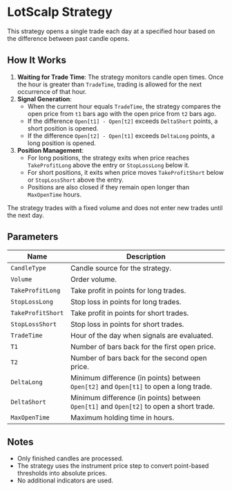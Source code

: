 # LotScalp Strategy

This strategy opens a single trade each day at a specified hour based on the difference between past candle opens.

## How It Works

1. **Waiting for Trade Time**: The strategy monitors candle open times. Once the hour is greater than `TradeTime`, trading is allowed for the next occurrence of that hour.
2. **Signal Generation**:
   - When the current hour equals `TradeTime`, the strategy compares the open price from `t1` bars ago with the open price from `t2` bars ago.
   - If the difference `Open[t1] - Open[t2]` exceeds `DeltaShort` points, a short position is opened.
   - If the difference `Open[t2] - Open[t1]` exceeds `DeltaLong` points, a long position is opened.
3. **Position Management**:
   - For long positions, the strategy exits when price reaches `TakeProfitLong` above the entry or `StopLossLong` below it.
   - For short positions, it exits when price moves `TakeProfitShort` below or `StopLossShort` above the entry.
   - Positions are also closed if they remain open longer than `MaxOpenTime` hours.

The strategy trades with a fixed volume and does not enter new trades until the next day.

## Parameters

| Name | Description |
| ---- | ----------- |
| `CandleType` | Candle source for the strategy. |
| `Volume` | Order volume. |
| `TakeProfitLong` | Take profit in points for long trades. |
| `StopLossLong` | Stop loss in points for long trades. |
| `TakeProfitShort` | Take profit in points for short trades. |
| `StopLossShort` | Stop loss in points for short trades. |
| `TradeTime` | Hour of the day when signals are evaluated. |
| `T1` | Number of bars back for the first open price. |
| `T2` | Number of bars back for the second open price. |
| `DeltaLong` | Minimum difference (in points) between `Open[t2]` and `Open[t1]` to open a long trade. |
| `DeltaShort` | Minimum difference (in points) between `Open[t1]` and `Open[t2]` to open a short trade. |
| `MaxOpenTime` | Maximum holding time in hours. |

## Notes

- Only finished candles are processed.
- The strategy uses the instrument price step to convert point-based thresholds into absolute prices.
- No additional indicators are used.
